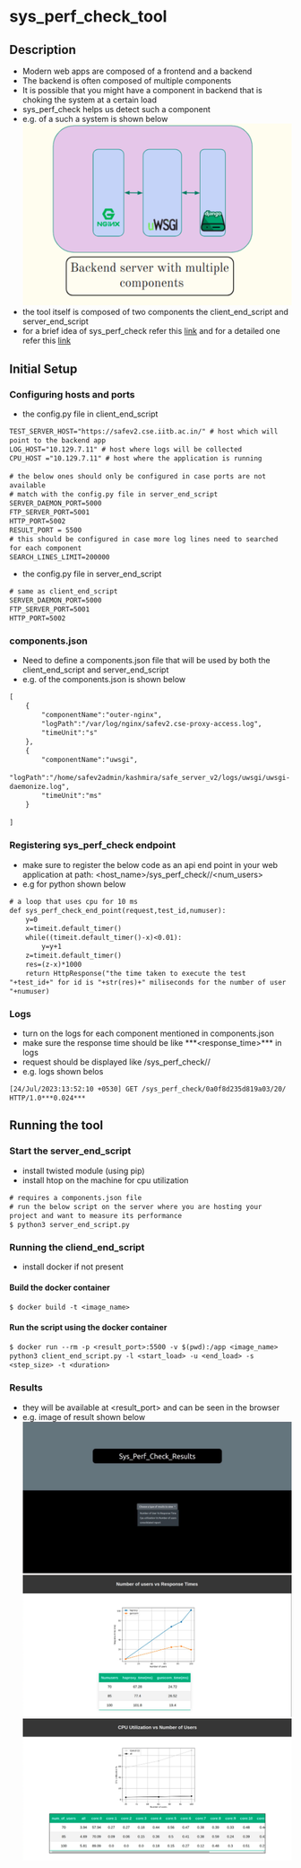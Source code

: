 # sys_perf_check_tool
## Description
* Modern web apps are composed of a frontend and a backend
* The backend is often composed of multiple components
* It is possible that you might have a component in backend that is choking the system at a certain load
* sys_perf_check helps us detect such a component
* e.g. of a such a system is shown below
![example_backend_components](resources/example_components_backend.png "Backend with multiple components")
* the tool itself is composed of two components the client_end_script and server_end_script
* for a brief idea of sys_perf_check refer this [link](resources/brief.pptx) and for a detailed one refer this [link](resources/detailed.pptx)

## Initial Setup
### Configuring hosts and ports

* the config.py file in client_end_script
```
TEST_SERVER_HOST="https://safev2.cse.iitb.ac.in/" # host which will point to the backend app 
LOG_HOST="10.129.7.11" # host where logs will be collected
CPU_HOST ="10.129.7.11" # host where the application is running

# the below ones should only be configured in case ports are not available
# match with the config.py file in server_end_script
SERVER_DAEMON_PORT=5000
FTP_SERVER_PORT=5001
HTTP_PORT=5002 
RESULT_PORT = 5500
# this should be configured in case more log lines need to searched for each component
SEARCH_LINES_LIMIT=200000
```

* the config.py file in server_end_script
```
# same as client_end_script
SERVER_DAEMON_PORT=5000
FTP_SERVER_PORT=5001
HTTP_PORT=5002
```

### components.json
* Need to define a components.json file that will be used by both the client_end_script and server_end_script
* e.g. of the components.json is shown below
```
[
    {
        "componentName":"outer-nginx",
        "logPath":"/var/log/nginx/safev2.cse-proxy-access.log",
        "timeUnit":"s"
    },
    {
        "componentName":"uwsgi",
        "logPath":"/home/safev2admin/kashmira/safe_server_v2/logs/uwsgi/uwsgi-daemonize.log",
        "timeUnit":"ms"
    }

]
```

### Registering sys_perf_check endpoint
* make sure to register the below code as an api end point in your web application at path: <host_name>/sys_perf_check/<test-id>/<num_users>
* e.g for python shown below
```
# a loop that uses cpu for 10 ms
def sys_perf_check_end_point(request,test_id,numuser):
    y=0
    x=timeit.default_timer()
    while((timeit.default_timer()-x)<0.01):
        y=y+1
    z=timeit.default_timer()
    res=(z-x)*1000
    return HttpResponse("the time taken to execute the test "+test_id+" for id is "+str(res)+" miliseconds for the number of user "+numuser)
```

### Logs
* turn on the logs for each component mentioned in components.json
* make sure the response time should be like \*\*\*<response_time>\*\*\* in logs
* request should be displayed like /sys_perf_check/<test-id>/<response-time>
* e.g. logs shown belos
```
[24/Jul/2023:13:52:10 +0530] GET /sys_perf_check/0a0f8d235d819a03/20/ HTTP/1.0***0.024***
```

## Running the tool
### Start the server_end_script
* install twisted module (using pip)
* install htop on the machine for cpu utilization

```
# requires a components.json file
# run the below script on the server where you are hosting your project and want to measure its performance
$ python3 server_end_script.py
```

### Running the cliend_end_script
* install docker if not present
#### Build the docker container
```
$ docker build -t <image_name>
```

#### Run the script using the docker container
```
$ docker run --rm -p <result_port>:5500 -v $(pwd):/app <image_name> python3 client_end_script.py -l <start_load> -u <end_load> -s <step_size> -t <duration>
```

### Results
* they will be available at <result_port> and can be seen in the browser
* e.g. image of result shown below
![result_home](resources/result_home.png "result homepage")
![result_response_time](resources/result_response_time.png "response time vs num of users")
![result_cpu](resources/result_cpu.png "cpu utilization vs num of users")